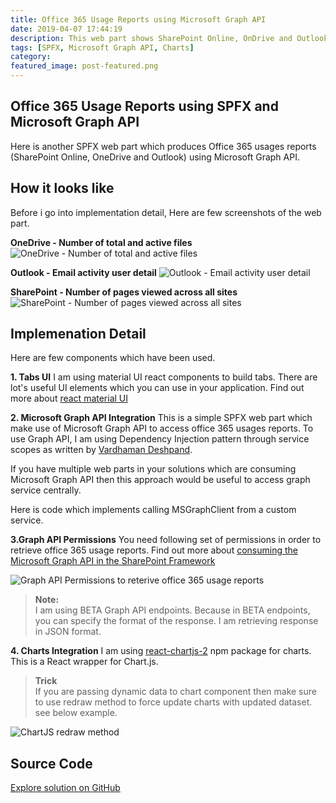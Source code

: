 ```yaml
---
title: Office 365 Usage Reports using Microsoft Graph API
date: 2019-04-07 17:44:19
description: This web part shows SharePoint Online, OnDrive and Outlook usage reports using SPFX and Microsoft Graph API
tags: [SPFX, Microsoft Graph API, Charts]
category:
featured_image: post-featured.png  
---
```

## Office 365 Usage Reports using SPFX and Microsoft Graph API

Here is another SPFX web part which produces Office 365 usages reports (SharePoint Online, OneDrive and Outlook) using Microsoft Graph API.

## How it looks like

Before i go into implementation detail, Here are few screenshots of the web part.

<strong>OneDrive - Number of total and active files</strong>
![OneDrive - Number of total and active files](final-output-onedrive.png)


<strong>Outlook - Email activity user detail</strong>
![Outlook - Email activity user detail](final-output-outlook.png)


<strong>SharePoint - Number of pages viewed across all sites</strong>
![SharePoint - Number of pages viewed across all sites](final-output-sharepoint.png)

## Implemenation Detail

Here are few components which have been used.

**1. Tabs UI**
I am using material UI react components to build tabs. There are lot's useful UI elements which you can use in your application. Find out more about [react material UI](https://material-ui.com/getting-started/installation/) 

**2. Microsoft Graph API Integration**
This is a simple SPFX web part which make use of Microsoft Graph API to access office 365 usages reports. To use Graph API, I am using Dependency Injection pattern through service scopes as written by [Vardhaman Deshpand](https://www.vrdmn.com/2019/03/using-service-scopes-to-decouple.html).

If you have multiple web parts in your solutions which are consuming Microsoft Graph API then this approach would be useful to access graph service centrally.

Here is code which implements calling MSGraphClient from a custom service.

<script src="https://gist.github.com/ejazhussain/877750b86eac6310e183c4a761877852.js"></script>

**3.Graph API Permissions**
You need following set of permissions in order to retrieve office 365 usage reports. Find out more about [consuming the Microsoft Graph API in the SharePoint Framework](https://docs.microsoft.com/en-us/sharepoint/dev/spfx/use-aad-tutorial)

![Graph API Permissions to reterive office 365 usage reports](graph-api-permissions-usage-reports.png)

><i class="fa fa-info-circle"></i> **Note:**<br/>I am using BETA Graph API endpoints. Because in BETA endpoints, you can specify the format of the response. I am retrieving response in JSON format. 

**4. Charts Integration**
I am using [react-chartjs-2](https://github.com/jerairrest/react-chartjs-2) npm package for charts.  This is a React wrapper for Chart.js.
> <i class="fa fa-info-circle"></i> **Trick** <br/>If you are passing dynamic data to chart component then make sure to use redraw method to force update charts with updated dataset. see below example.

![ChartJS redraw method](chartjs-redraw-method.png)

## Source Code

<a href="https://github.com/ejazhussain/react-graph-reports" class="is-primary button is-medium github">
    <span class="icon is-medium">
      <i class="fab fa-github"></i>
    </span>
    <span>Explore solution on GitHub</span>
</a>




